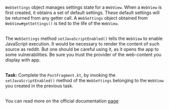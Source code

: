 `WebSettings` object manages settings state for a `WebView`. When a `WebView` is first created, it obtains a set of default settings. These default settings will be returned from any getter call. A `WebSettings` object obtained from `WebView#getSettings()` is tied to the life of the `WebView`.

\
The `WebSettings` method `setJavaScriptEnabled()` tells the `WebView` to enable JavaScript execution. It would be necessary to render the content of such source as reddit. But one should be careful using it, as it opens the app to some vulnerabilities. Be sure you trust the provider of the web-content you display with app.


\
**Task:** Complete the `PostFragment.kt`, by invoking the `setJavaScriptEnabled()` method of the `WebSettings` belonging to the `WebView` you created in the previous task.


\
You can read more on the official documentation [page](https://developer.android.com/reference/android/webkit/WebSettings)
